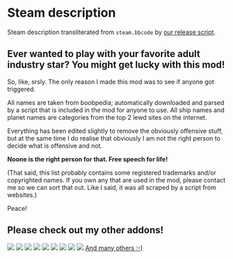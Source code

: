 # Steam description

[//]: # (start)
Steam description transliterated from `steam.bbcode` by [our release script](https://raw.githubusercontent.com/stellaris-mods/scripts/master/stlrel).

## **Ever wanted to play with your favorite adult industry star? You might get lucky with this mod\!**

So, like, srsly\.
The only reason I made this mod was to see if anyone got triggered\.

All names are taken from boobpedia; automatically downloaded and parsed by a script that is included in the mod for anyone to use\.
All ship names and planet names are categories from the top 2 lewd sites on the internet\.

Everything has been edited slightly to remove the obviously offensive stuff, but at the same time I do realise that obviously I am not the right person to decide what is offensive and not\.

**Noone is the right person for that\. Free speech for life\!**

(That said, this list probably contains some registered trademarks and/or copyrighted names\. If you own any that are used in the mod, please contact me so we can sort that out\. Like I said, it was all scraped by a script from websites\.)

Peace\!

## Please check out my other addons\!
[![](http://i\.imgur\.com/XLkY9rP\.png)](http://steamcommunity\.com/sharedfiles/filedetails/?id=786514324) [![](http://i\.imgur\.com/HB3mzUd\.png)](http://steamcommunity\.com/sharedfiles/filedetails/?id=790840932)
[![](http://i\.imgur\.com/QbwKam7\.png)](http://steamcommunity\.com/sharedfiles/filedetails/?id=787280885) [![](http://i\.imgur\.com/Qowgmu2\.png)](http://steamcommunity\.com/sharedfiles/filedetails/?id=785719197)
[![](http://i\.imgur\.com/557d0qz\.png)](http://steamcommunity\.com/sharedfiles/filedetails/?id=776095610) [![](http://i\.imgur\.com/c85HK9A\.png)](http://steamcommunity\.com/sharedfiles/filedetails/?id=785582857)
[![](http://i\.imgur\.com/hGJdX51\.png)](http://steamcommunity\.com/sharedfiles/filedetails/?id=779729987) [![](http://i\.imgur\.com/HmbP3Gd\.png)](http://steamcommunity\.com/sharedfiles/filedetails/?id=796214744)
[![](http://i\.imgur\.com/IVM6B6g\.png)](http://steamcommunity\.com/sharedfiles/filedetails/?id=799159083)
[And many others :\-)](http://steamcommunity\.com/workshop/filedetails/?id=779739023)


[//]: # (stop)
